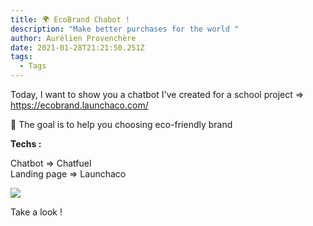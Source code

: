 ```yaml
---
title: 🌍 EcoBrand Chabot !
description: "Make better purchases for the world "
author: Aurélien Provenchère
date: 2021-01-28T21:21:50.251Z
tags:
  - Tags
---
```

Today, I want to show you a chatbot I've created for a school project => <https://ecobrand.launchaco.com/>

🎯 The goal is to help you choosing eco-friendly brand



**Techs :** 

Chatbot => Chatfuel\
Landing page => Launchaco



![](/static/img/ecobrand.png)



Take a look !